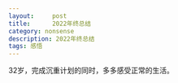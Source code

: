 ```yaml
---
layout:     post
title:      2022年终总结
category: nonsense
description: 2022年终总结
tags: 感悟
---
```


32岁，完成沉重计划的同时，多多感受正常的生活。

<!-- 

**工作**
三年了，领导换了，上个领导临走前给了M+，涨了工资，谢谢他。前半年疯狂堆需求，跟xx吵架，累死。下半年换了业务方向，茫然，要沟通的人翻了倍，也不知道如何做好，每天上班都想死。马上又是裁员危机，好难哦，这B工作。

**副线学习计划**
英语还在补，算法也在练习，没啥好说的，三天打鱼两天晒网。不过我已经工作快十年了，新的一年，开始要考虑给自己减负了。

**读书**
挺多的了，有学习的，有娱乐的：看了很多小说。还是看小说爽啊，不过最喜欢的可能是厌女和时间简史，还买了本社会心理学，今年疫情放开，可以去办借书证啦，今年还关注了2个读书up主，后面多多读书吧。

**电影**
了下五星好评的都是动画啊 巧奇计程车 星际牛仔。今年确实看了好多动漫，大概是希望得到一些简单的快乐吧。

**音乐**
好长时间不听音乐，今年开始听了，把ll xkq 吴青峰的歌都听了个遍。古典方面，开始听希拉里哈恩，开始喜欢西贝柳斯

**趣味**
今年多了新墙头，ll和xkq，最近两天还开始看抖音主播了。看沈女士变少了，但是我还是爱她，每次再看她都有一种回老家的感觉，18年对她的喜欢有些摇摆不定的不安心，现在变成了精神老家哈哈哈。

**身体&生活**
又胖了哈，重回巅峰，算了，只要还上班我觉得很难减下来，不过我目前为止还没阳，貌似是基因问题。
生活上换到了主卧啦，虽然房租多了，但确实舒心了一些，也可以邀请别人来屋里玩耍了。
今年放开了，不知道能不能出去玩儿呀。

**计划**
计划漫长的计划感觉今年要接近尾声了，到不是说后面没计划了，折磨人的少了，毕竟我想早点儿退休，时间越来越接近，情况就会越来越好嘛。其实倒也不一定越来越好，只是抱有这样强烈的信念。

**胡说八道**
今年不开心的时候很多，身心都受到严重折磨，这两年也不太反思了，一心只想攒钱。也好，坚持住呀。


32岁了，希望在完成自己主线的同时，放轻松一些吧。

-->
